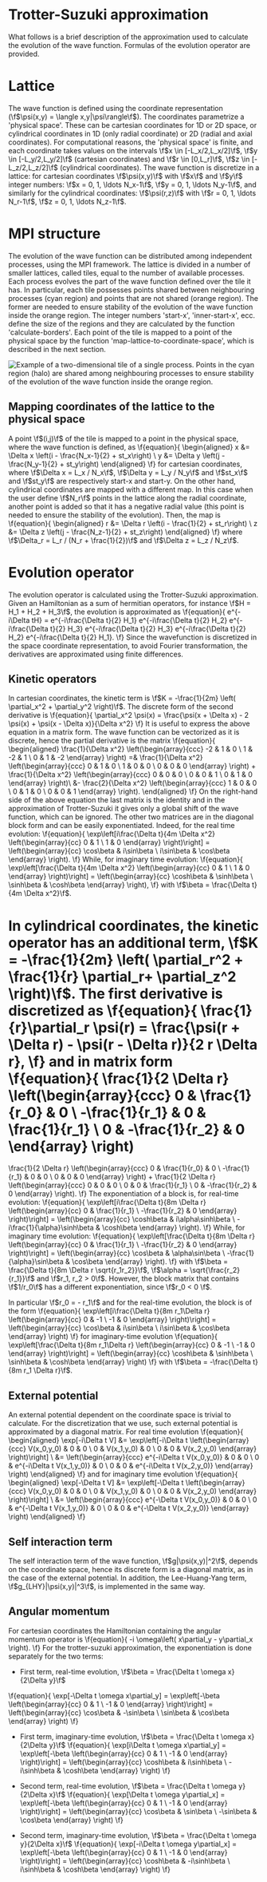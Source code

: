 Trotter-Suzuki approximation
============================
What follows is a brief description of the approximation used to calculate the evolution of the wave function. Formulas of the evolution operator are provided.

Lattice
=======
The wave function is defined using the coordinate representation (\f$\psi(x,y) = \langle x,y|\psi\rangle\f$). The coordinates parametrize a 'physical space'. These can be cartesian coordinates for 1D or 2D space, or cylindrical coordinates in 1D (only radial coordinate) or 2D (radial and axial coordinates). For computational reasons, the 'physical space' is finite, and each coordinate takes values on the intervals \f$x \in [-L_x/2,L_x/2]\f$, \f$y \in [-L_y/2,L_y/2]\f$ (cartesian coordinates) and \f$r \in [0,L_r]\f$, \f$z \in [-L_z/2,L_z/2]\f$ (cylindrical coordinates). The wave function is discretize in a lattice: for cartesian coordinates \f$\psi(x,y)\f$ with \f$x\f$ and \f$y\f$ integer numbers: \f$x = 0, 1, \ldots N_x-1\f$, \f$y = 0, 1, \ldots N_y-1\f$, and similarly for the cylindrical coordinates: \f$\psi(r,z)\f$ with \f$r = 0, 1, \ldots N_r-1\f$, \f$z = 0, 1, \ldots N_z-1\f$.

MPI structure
=============
The evolution of the wave function can be distributed among independent processes, using the MPI framework. The lattice is divided in a number of smaller lattices, called tiles, equal to the number of available processes. Each process evolves the part of the wave function defined over the tile it has. In particular, each tile possesses points shared between neighbouring processes (cyan region) and points that are not shared (orange region). The former are needed to ensure stability of the evolution of the wave function inside the orange region. The integer numbers 'start-x', 'inner-start-x', ecc. define the size of the regions and they are calculated by the function 'calculate-borders'. Each point of the tile is mapped to a point of the physical space by the function 'map-lattice-to-coordinate-space', which is described in the next section.

![Example of a two-dimensional tile of a single process. Points in the cyan region (halo) are shared among neighbouring processes to ensure stability of the evolution of the wave function inside the orange region.](tile.png)

Mapping coordinates of the lattice to the physical space
--------------------------------------------------------
A point \f$(i,j)\f$ of the tile is mapped to a point in the physical space, where the wave function is defined, as
\f{equation}{
\begin{aligned}
x &= \Delta x \left(i - \frac{N_x-1}{2} + st_x\right) \\
y &= \Delta y \left(j - \frac{N_y-1}{2} + st_y\right)
\end{aligned}
\f}
for cartesian coordinates, where \f$\Delta x = L_x / N_x\f$, \f$\Delta y = L_y / N_y\f$ and \f$st_x\f$ and \f$st_y\f$ are respectively start-x and start-y. On the other hand, cylindrical coordinates are mapped with a different map. In this case when the user define \f$N_r\f$ points in the lattice along the radial coordinate, another point is added so that it has a negative radial value (this point is needed to ensure the stability of the evolution). Then, the map is
\f{equation}{
\begin{aligned}
r &= \Delta r \left(i - \frac{1}{2} + st_r\right) \\
z &= \Delta z \left(j - \frac{N_z-1}{2} + st_z\right)
\end{aligned}
\f}
where  \f$\Delta_r = L_r / (N_r + \frac{1}{2})\f$ and \f$\Delta z = L_z / N_z\f$.

Evolution operator
==================
The evolution operator is calculated using the Trotter-Suzuki approximation. Given an Hamiltonian as a sum of hermitian operators, for instance \f$H = H_1 + H_2 + H_3\f$, the evolution is approximated as
\f{equation}{
e^{-i\Delta tH} = e^{-i\frac{\Delta t}{2} H_1} e^{-i\frac{\Delta t}{2} H_2} e^{-i\frac{\Delta t}{2} H_3} e^{-i\frac{\Delta t}{2} H_3} e^{-i\frac{\Delta t}{2} H_2} e^{-i\frac{\Delta t}{2} H_1}.
\f}
Since the wavefunction is discretized in the space coordinate representation, to avoid Fourier transformation, the derivatives are approximated using finite differences.

Kinetic operators
-----------------
In cartesian coordinates, the kinetic term is \f$K = -\frac{1}{2m} \left( \partial_x^2 + \partial_y^2 \right)\f$. The discrete form of the second derivative is
\f{equation}{
\partial_x^2 \psi(x) = \frac{\psi(x + \Delta x) - 2 \psi(x) + \psi(x - \Delta x)}{\Delta x^2}
\f}
It is useful to express the above equation in a matrix form. The wave function can be vectorized as it is discrete, hence the partial derivative is the matrix
\f{equation}{
\begin{aligned}
\frac{1}{\Delta x^2} \left(\begin{array}{ccc}
-2 & 1 & 0 \\
1 & -2 & 1 \\
0 & 1 & -2 \end{array} \right)
=&
\frac{1}{\Delta x^2} \left(\begin{array}{ccc}
0 & 1 & 0 \\
1 & 0 & 0 \\
0 & 0 & 0 \end{array} \right)
+
\frac{1}{\Delta x^2} \left(\begin{array}{ccc}
0 & 0 & 0 \\
0 & 0 & 1 \\
0 & 1 & 0 \end{array} \right)\\
&-
\frac{2}{\Delta x^2} \left(\begin{array}{ccc}
1 & 0 & 0 \\
0 & 1 & 0 \\
0 & 0 & 1 \end{array} \right).
\end{aligned}
\f}
On the right-hand side of the above equation the last matrix is the identity and in the approximation of Trotter-Suzuki it gives only a global shift of the wave function, which can be ignored. The other two matrices are in the diagonal block form and can be easily exponentiated. Indeed, for the real time evolution:
\f{equation}{
\exp\left[i\frac{\Delta t}{4m \Delta x^2} \left(\begin{array}{cc}
0 & 1 \\
1 & 0 \end{array} \right)\right] =
\left(\begin{array}{cc}
\cos\beta & i\sin\beta \\
i\sin\beta & \cos\beta \end{array} \right).
\f}
While, for imaginary time evolution:
\f{equation}{
\exp\left[\frac{\Delta t}{4m \Delta x^2} \left(\begin{array}{cc}
0 & 1 \\
1 & 0 \end{array} \right)\right] =
\left(\begin{array}{cc}
\cosh\beta & \sinh\beta \\
\sinh\beta & \cosh\beta \end{array} \right),
\f}
with \f$\beta = \frac{\Delta t}{4m \Delta x^2}\f$.

In cylindrical coordinates, the kinetic operator has an additional term, \f$K = -\frac{1}{2m} \left( \partial_r^2 + \frac{1}{r} \partial_r+ \partial_z^2 \right)\f$. The first derivative is discretized as
\f{equation}{
\frac{1}{r}\partial_r \psi(r) = \frac{\psi(r + \Delta r) - \psi(r - \Delta r)}{2 r \Delta r},
\f}
and in matrix form
\f{equation}{
\frac{1}{2 \Delta r} \left(\begin{array}{ccc}
0 & \frac{1}{r_0} & 0 \\
-\frac{1}{r_1} & 0 & \frac{1}{r_1} \\
0 & -\frac{1}{r_2} & 0 \end{array} \right)
=
\frac{1}{2 \Delta r} \left(\begin{array}{ccc}
0 & \frac{1}{r_0} & 0 \\
-\frac{1}{r_1} & 0 & 0 \\
0 & 0 & 0 \end{array} \right)
+
\frac{1}{2 \Delta r} \left(\begin{array}{ccc}
0 & 0 & 0 \\
0 & 0 & \frac{1}{r_1} \\
0 & -\frac{1}{r_2} & 0 \end{array} \right).
\f}
The exponentiation of a block is, for real-time evolution:
\f{equation}{
\exp\left[i\frac{\Delta t}{8m \Delta r} \left(\begin{array}{cc}
0 & \frac{1}{r_1} \\
-\frac{1}{r_2} & 0 \end{array} \right)\right] =
\left(\begin{array}{cc}
\cosh\beta & i\alpha\sinh\beta \\
-i\frac{1}{\alpha}\sinh\beta & \cosh\beta \end{array} \right).
\f}
While, for imaginary time evolution:
\f{equation}{
\exp\left[\frac{\Delta t}{8m \Delta r} \left(\begin{array}{cc}
0 & \frac{1}{r_1} \\
-\frac{1}{r_2} & 0 \end{array} \right)\right] =
\left(\begin{array}{cc}
\cos\beta & \alpha\sin\beta \\
-\frac{1}{\alpha}\sin\beta & \cos\beta \end{array} \right).
\f}
with \f$\beta = \frac{\Delta t}{8m \Delta r \sqrt{r_1r_2}}\f$, \f$\alpha = \sqrt{\frac{r_2}{r_1}}\f$ and \f$r_1, r_2 > 0\f$. However, the block matrix that contains \f$1/r_0\f$ has a different exponentiation, since \f$r_0 < 0 \f$.

In particular \f$r_0 = - r_1\f$ and for the real-time evolution, the block is of the form
\f{equation}{
\exp\left[i\frac{\Delta t}{8m r_1\Delta r} \left(\begin{array}{cc}
0 & -1 \\
-1 & 0 \end{array} \right)\right] =
\left(\begin{array}{cc}
\cos\beta & i\sin\beta \\
i\sin\beta & \cos\beta \end{array} \right)
\f}
for imaginary-time evolution
\f{equation}{
\exp\left[\frac{\Delta t}{8m r_1\Delta r} \left(\begin{array}{cc}
0 & -1 \\
-1 & 0 \end{array} \right)\right] =
\left(\begin{array}{cc}
\cosh\beta & \sinh\beta \\
\sinh\beta & \cosh\beta \end{array} \right)
\f}
with \f$\beta = -\frac{\Delta t}{8m r_1 \Delta r}\f$.

External potential
------------------
An external potential dependent on the coordinate space is trivial to calculate. For the discretization that we use, such external potential is approximated by a diagonal matrix. For real time evolution
\f{equation}{
\begin{aligned}
\exp[-i\Delta t V] &=
\exp\left[-i\Delta t \left(\begin{array}{ccc}
V(x_0,y_0) & 0 & 0 \\
0 & V(x_1,y_0) & 0 \\
0 & 0 & V(x_2,y_0) \end{array} \right)\right] \\
&= \left(\begin{array}{ccc}
e^{-i\Delta t V(x_0,y_0)} & 0 & 0 \\
0 & e^{-i\Delta t V(x_1,y_0)} & 0 \\
0 & 0 & e^{-i\Delta t V(x_2,y_0)} \end{array} \right)
\end{aligned}
\f}
and for imaginary time evolution
\f{equation}{
\begin{aligned}
\exp[-\Delta t V] &=
\exp\left[-\Delta t \left(\begin{array}{ccc}
V(x_0,y_0) & 0 & 0 \\
0 & V(x_1,y_0) & 0 \\
0 & 0 & V(x_2,y_0) \end{array} \right)\right] \\
&= \left(\begin{array}{ccc}
e^{-\Delta t V(x_0,y_0)} & 0 & 0 \\
0 & e^{-\Delta t V(x_1,y_0)} & 0 \\
0 & 0 & e^{-\Delta t V(x_2,y_0)} \end{array} \right)
\end{aligned}
\f}

Self interaction term
---------------------
The self interaction term of the wave function, \f$g|\psi(x,y)|^2\f$, depends on the coordinate space, hence its discrete form is a diagonal matrix, as in the case of the external potential. In addition, the Lee-Huang-Yang term, \f$g_{LHY}|\psi(x,y)|^3\f$, is implemented in the same way.

Angular momentum
----------------
For cartesian coordinates the Hamiltonian containing the angular momentum operator is
\f{equation}{
-i \omega\left( x\partial_y - y\partial_x \right).
\f}
For the trotter-suzuki approximation, the exponentiation is done separately for the two terms:

- First term, real-time evolution, \f$\beta = \frac{\Delta t \omega x}{2\Delta y}\f$

\f{equation}{
\exp[-\Delta t \omega x\partial_y] =
\exp\left[-\beta
\left(\begin{array}{cc}
0 & 1 \\
-1 & 0 \end{array} \right)\right] =
\left(\begin{array}{cc}
\cos\beta & -\sin\beta \\
\sin\beta & \cos\beta \end{array} \right)
\f}

- First term, imaginary-time evolution, \f$\beta = \frac{\Delta t \omega x}{2\Delta y}\f$
\f{equation}{
\exp[i\Delta t \omega x\partial_y] =
\exp\left[-\beta
\left(\begin{array}{cc}
0 & 1 \\
-1 & 0 \end{array} \right)\right] =
\left(\begin{array}{cc}
\cosh\beta & i\sinh\beta \\
-i\sinh\beta & \cosh\beta \end{array} \right)
\f}

- Second term, real-time evolution, \f$\beta = \frac{\Delta t \omega y}{2\Delta x}\f$
\f{equation}{
\exp[\Delta t \omega y\partial_x] =
\exp\left[-\beta
\left(\begin{array}{cc}
0 & 1 \\
-1 & 0 \end{array} \right)\right] =
\left(\begin{array}{cc}
\cos\beta & \sin\beta \\
-\sin\beta & \cos\beta \end{array} \right)
\f}

- Second term, imaginary-time evolution, \f$\beta = \frac{\Delta t \omega y}{2\Delta x}\f$
\f{equation}{
\exp[-i\Delta t \omega y\partial_x] =
\exp\left[-\beta
\left(\begin{array}{cc}
0 & 1 \\
-1 & 0 \end{array} \right)\right] =
\left(\begin{array}{cc}
\cosh\beta & -i\sinh\beta \\
i\sinh\beta & \cosh\beta \end{array} \right)
\f}


